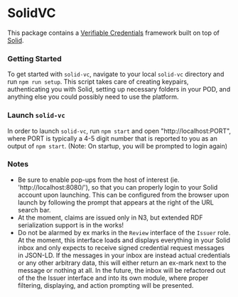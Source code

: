 # SolidVC
This package contains a [Verifiable Credentials](https://w3c.github.io/vc-data-model/) framework built on top of [Solid](https://solid.mit.edu/).

### Getting Started
To get started with `solid-vc`, navigate to your local `solid-vc` directory and run `npm run setup`. This script takes care of creating keypairs, authenticating you with Solid, setting up necessary folders in your POD, and anything else you could possibly need to use the platform.

### Launch `solid-vc`
In order to launch `solid-vc`, run `npm start` and open "http://localhost:PORT", where PORT is typically a 4-5 digit number that is reported to you as an output of `npm start`. (Note: On startup, you will be prompted to login again)

### Notes
- Be sure to enable pop-ups from the host of interest (ie. 'http://localhost:8080/'), so that you can properly login to your Solid account upon launching. This can be configured from the browser upon launch by following the prompt that appears at the right of the URL search bar.
- At the moment, claims are issued only in N3, but extended RDF serialization support is in the works!
- Do not be alarmed by ex marks in the `Review` interface of the `Issuer` role. At the moment, this interface loads and displays everything in your Solid inbox and only expects to receive signed credential request messages in JSON-LD. If the messages in your inbox are instead actual credentials or any other arbitrary data, this will either return an ex-mark next to the message or nothing at all. In the future, the inbox will be refactored out of the the Issuer interface and into its own module, where proper filtering, displaying, and action prompting will be presented.

